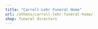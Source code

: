 ```yaml
---
title: "Carroll-Lehr Funeral Home"
url: /athens/carroll-lehr-funeral-home/
shop: funeral directors
---
```

